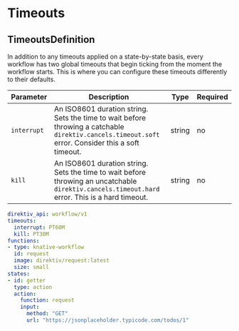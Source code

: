 # Timeouts 

## TimeoutsDefinition

In addition to any timeouts applied on a state-by-state basis, every workflow has two global timeouts that begin ticking from the moment the workflow starts. This is where you can configure these timeouts differently to their defaults.

| Parameter | Description | Type | Required |
| --- | --- | --- | --- |
| `interrupt` | An ISO8601 duration string. Sets the time to wait before throwing a catchable `direktiv.cancels.timeout.soft` error. Consider this a soft timeout. | string | no |
| `kill` | An ISO8601 duration string. Sets the time to wait before throwing an uncatchable `direktiv.cancels.timeout.hard` error. This is a hard timeout. | string | no |

```yaml title="Workflow Timeout"
direktiv_api: workflow/v1
timeouts:
  interrupt: PT60M
  kill: PT30M
functions:
- type: knative-workflow
  id: request
  image: direktiv/request:latest
  size: small
states:
- id: getter
  type: action
  action:
    function: request
    input:
      method: "GET"
      url: "https://jsonplaceholder.typicode.com/todos/1"
```